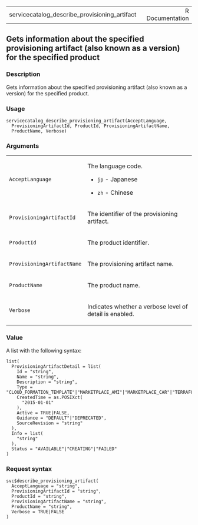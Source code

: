 <table style="width: 100%;">
<tbody>
<tr class="odd">
<td>servicecatalog_describe_provisioning_artifact</td>
<td style="text-align: right;">R Documentation</td>
</tr>
</tbody>
</table>

## Gets information about the specified provisioning artifact (also known as a version) for the specified product

### Description

Gets information about the specified provisioning artifact (also known
as a version) for the specified product.

### Usage

    servicecatalog_describe_provisioning_artifact(AcceptLanguage,
      ProvisioningArtifactId, ProductId, ProvisioningArtifactName,
      ProductName, Verbose)

### Arguments

<table>
<colgroup>
<col style="width: 35%" />
<col style="width: 65%" />
</colgroup>
<tbody>
<tr class="odd">
<td><code
id="servicecatalog_describe_provisioning_artifact_:_AcceptLanguage">AcceptLanguage</code></td>
<td><p>The language code.</p>
<ul>
<li><p><code>jp</code> - Japanese</p></li>
<li><p><code>zh</code> - Chinese</p></li>
</ul></td>
</tr>
<tr class="even">
<td><code
id="servicecatalog_describe_provisioning_artifact_:_ProvisioningArtifactId">ProvisioningArtifactId</code></td>
<td><p>The identifier of the provisioning artifact.</p></td>
</tr>
<tr class="odd">
<td><code
id="servicecatalog_describe_provisioning_artifact_:_ProductId">ProductId</code></td>
<td><p>The product identifier.</p></td>
</tr>
<tr class="even">
<td><code
id="servicecatalog_describe_provisioning_artifact_:_ProvisioningArtifactName">ProvisioningArtifactName</code></td>
<td><p>The provisioning artifact name.</p></td>
</tr>
<tr class="odd">
<td><code
id="servicecatalog_describe_provisioning_artifact_:_ProductName">ProductName</code></td>
<td><p>The product name.</p></td>
</tr>
<tr class="even">
<td><code
id="servicecatalog_describe_provisioning_artifact_:_Verbose">Verbose</code></td>
<td><p>Indicates whether a verbose level of detail is enabled.</p></td>
</tr>
</tbody>
</table>

### Value

A list with the following syntax:

    list(
      ProvisioningArtifactDetail = list(
        Id = "string",
        Name = "string",
        Description = "string",
        Type = "CLOUD_FORMATION_TEMPLATE"|"MARKETPLACE_AMI"|"MARKETPLACE_CAR"|"TERRAFORM_OPEN_SOURCE",
        CreatedTime = as.POSIXct(
          "2015-01-01"
        ),
        Active = TRUE|FALSE,
        Guidance = "DEFAULT"|"DEPRECATED",
        SourceRevision = "string"
      ),
      Info = list(
        "string"
      ),
      Status = "AVAILABLE"|"CREATING"|"FAILED"
    )

### Request syntax

    svc$describe_provisioning_artifact(
      AcceptLanguage = "string",
      ProvisioningArtifactId = "string",
      ProductId = "string",
      ProvisioningArtifactName = "string",
      ProductName = "string",
      Verbose = TRUE|FALSE
    )

